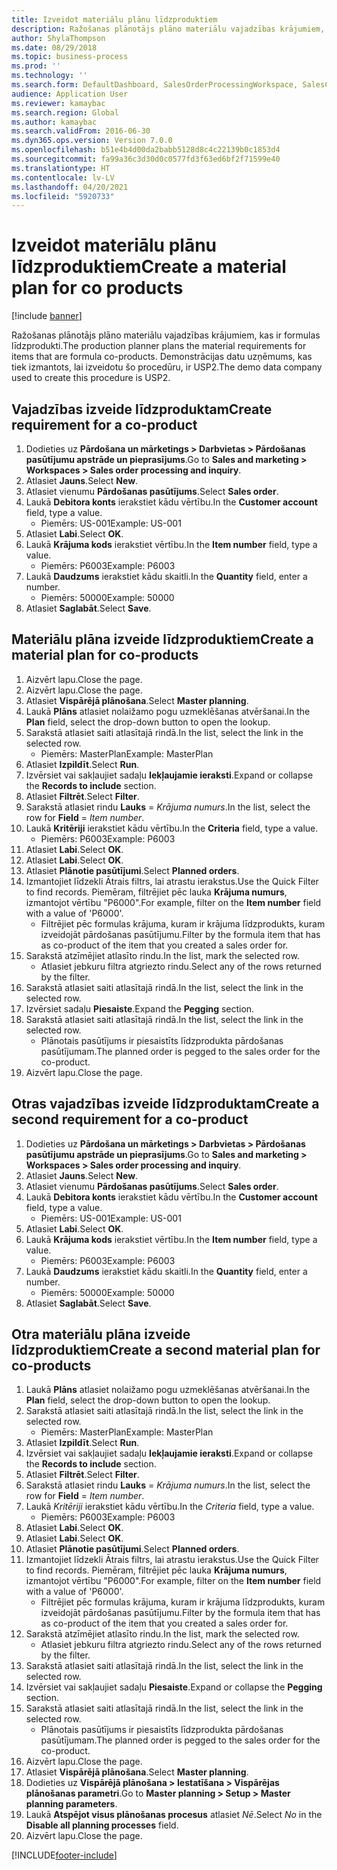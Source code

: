 ```yaml
---
title: Izveidot materiālu plānu līdzproduktiem
description: Ražošanas plānotājs plāno materiālu vajadzības krājumiem, kas ir formulas līdzprodukti.
author: ShylaThompson
ms.date: 08/29/2018
ms.topic: business-process
ms.prod: ''
ms.technology: ''
ms.search.form: DefaultDashboard, SalesOrderProcessingWorkspace, SalesCreateOrder, SalesTable, ReqCreatePlanWorkspace, ReqTransPlanCard, SysQueryForm, ReqTransPo
audience: Application User
ms.reviewer: kamaybac
ms.search.region: Global
ms.author: kamaybac
ms.search.validFrom: 2016-06-30
ms.dyn365.ops.version: Version 7.0.0
ms.openlocfilehash: b51e4b4d00da2babb5128d8c4c22139b0c1853d4
ms.sourcegitcommit: fa99a36c3d30d0c0577fd3f63ed6bf2f71599e40
ms.translationtype: HT
ms.contentlocale: lv-LV
ms.lasthandoff: 04/20/2021
ms.locfileid: "5920733"
---
```

# <a name="create-a-material-plan-for-co-products"></a><span data-ttu-id="e4c8a-103">Izveidot materiālu plānu līdzproduktiem</span><span class="sxs-lookup"><span data-stu-id="e4c8a-103">Create a material plan for co products</span></span>

[!include [banner](../../includes/banner.md)]

<span data-ttu-id="e4c8a-104">Ražošanas plānotājs plāno materiālu vajadzības krājumiem, kas ir formulas līdzprodukti.</span><span class="sxs-lookup"><span data-stu-id="e4c8a-104">The production planner plans the material requirements for items that are formula co-products.</span></span> <span data-ttu-id="e4c8a-105">Demonstrācijas datu uzņēmums, kas tiek izmantots, lai izveidotu šo procedūru, ir USP2.</span><span class="sxs-lookup"><span data-stu-id="e4c8a-105">The demo data company used to create this procedure is USP2.</span></span>

## <a name="create-requirement-for-a-co-product"></a><span data-ttu-id="e4c8a-106">Vajadzības izveide līdzproduktam</span><span class="sxs-lookup"><span data-stu-id="e4c8a-106">Create requirement for a co-product</span></span>

1. <span data-ttu-id="e4c8a-107">Dodieties uz **Pārdošana un mārketings \> Darbvietas \> Pārdošanas pasūtījumu apstrāde un pieprasījums**.</span><span class="sxs-lookup"><span data-stu-id="e4c8a-107">Go to **Sales and marketing \> Workspaces \> Sales order processing and inquiry**.</span></span>
1. <span data-ttu-id="e4c8a-108">Atlasiet **Jauns**.</span><span class="sxs-lookup"><span data-stu-id="e4c8a-108">Select **New**.</span></span>
1. <span data-ttu-id="e4c8a-109">Atlasiet vienumu **Pārdošanas pasūtījums**.</span><span class="sxs-lookup"><span data-stu-id="e4c8a-109">Select **Sales order**.</span></span>
1. <span data-ttu-id="e4c8a-110">Laukā **Debitora konts** ierakstiet kādu vērtību.</span><span class="sxs-lookup"><span data-stu-id="e4c8a-110">In the **Customer account** field, type a value.</span></span>
    * <span data-ttu-id="e4c8a-111">Piemērs: US-001</span><span class="sxs-lookup"><span data-stu-id="e4c8a-111">Example: US-001</span></span>  
1. <span data-ttu-id="e4c8a-112">Atlasiet **Labi**.</span><span class="sxs-lookup"><span data-stu-id="e4c8a-112">Select **OK**.</span></span>
1. <span data-ttu-id="e4c8a-113">Laukā **Krājuma kods** ierakstiet vērtību.</span><span class="sxs-lookup"><span data-stu-id="e4c8a-113">In the **Item number** field, type a value.</span></span>
    * <span data-ttu-id="e4c8a-114">Piemērs: P6003</span><span class="sxs-lookup"><span data-stu-id="e4c8a-114">Example: P6003</span></span>  
1. <span data-ttu-id="e4c8a-115">Laukā **Daudzums** ierakstiet kādu skaitli.</span><span class="sxs-lookup"><span data-stu-id="e4c8a-115">In the **Quantity** field, enter a number.</span></span>
    * <span data-ttu-id="e4c8a-116">Piemērs: 50000</span><span class="sxs-lookup"><span data-stu-id="e4c8a-116">Example: 50000</span></span>  
1. <span data-ttu-id="e4c8a-117">Atlasiet **Saglabāt**.</span><span class="sxs-lookup"><span data-stu-id="e4c8a-117">Select **Save**.</span></span>

## <a name="create-a-material-plan-for-co-products"></a><span data-ttu-id="e4c8a-118">Materiālu plāna izveide līdzproduktiem</span><span class="sxs-lookup"><span data-stu-id="e4c8a-118">Create a material plan for co-products</span></span>

1. <span data-ttu-id="e4c8a-119">Aizvērt lapu.</span><span class="sxs-lookup"><span data-stu-id="e4c8a-119">Close the page.</span></span>
1. <span data-ttu-id="e4c8a-120">Aizvērt lapu.</span><span class="sxs-lookup"><span data-stu-id="e4c8a-120">Close the page.</span></span>
1. <span data-ttu-id="e4c8a-121">Atlasiet **Vispārējā plānošana**.</span><span class="sxs-lookup"><span data-stu-id="e4c8a-121">Select **Master planning**.</span></span>
1. <span data-ttu-id="e4c8a-122">Laukā **Plāns** atlasiet nolaižamo pogu uzmeklēšanas atvēršanai.</span><span class="sxs-lookup"><span data-stu-id="e4c8a-122">In the **Plan** field, select the drop-down button to open the lookup.</span></span>
1. <span data-ttu-id="e4c8a-123">Sarakstā atlasiet saiti atlasītajā rindā.</span><span class="sxs-lookup"><span data-stu-id="e4c8a-123">In the list, select the link in the selected row.</span></span>
    * <span data-ttu-id="e4c8a-124">Piemērs: MasterPlan</span><span class="sxs-lookup"><span data-stu-id="e4c8a-124">Example: MasterPlan</span></span>  
1. <span data-ttu-id="e4c8a-125">Atlasiet **Izpildīt**.</span><span class="sxs-lookup"><span data-stu-id="e4c8a-125">Select **Run**.</span></span>
1. <span data-ttu-id="e4c8a-126">Izvērsiet vai sakļaujiet sadaļu **Iekļaujamie ieraksti**.</span><span class="sxs-lookup"><span data-stu-id="e4c8a-126">Expand or collapse the **Records to include** section.</span></span>
1. <span data-ttu-id="e4c8a-127">Atlasiet **Filtrēt**.</span><span class="sxs-lookup"><span data-stu-id="e4c8a-127">Select **Filter**.</span></span>
1. <span data-ttu-id="e4c8a-128">Sarakstā atlasiet rindu **Lauks** = *Krājuma numurs*.</span><span class="sxs-lookup"><span data-stu-id="e4c8a-128">In the list, select the row for **Field** = *Item number*.</span></span>
1. <span data-ttu-id="e4c8a-129">Laukā **Kritēriji** ierakstiet kādu vērtību.</span><span class="sxs-lookup"><span data-stu-id="e4c8a-129">In the **Criteria** field, type a value.</span></span>
    * <span data-ttu-id="e4c8a-130">Piemērs: P6003</span><span class="sxs-lookup"><span data-stu-id="e4c8a-130">Example: P6003</span></span>  
1. <span data-ttu-id="e4c8a-131">Atlasiet **Labi**.</span><span class="sxs-lookup"><span data-stu-id="e4c8a-131">Select **OK**.</span></span>
1. <span data-ttu-id="e4c8a-132">Atlasiet **Labi**.</span><span class="sxs-lookup"><span data-stu-id="e4c8a-132">Select **OK**.</span></span>
1. <span data-ttu-id="e4c8a-133">Atlasiet **Plānotie pasūtījumi**.</span><span class="sxs-lookup"><span data-stu-id="e4c8a-133">Select **Planned orders**.</span></span>
1. <span data-ttu-id="e4c8a-134">Izmantojiet līdzekli Ātrais filtrs, lai atrastu ierakstus.</span><span class="sxs-lookup"><span data-stu-id="e4c8a-134">Use the Quick Filter to find records.</span></span> <span data-ttu-id="e4c8a-135">Piemēram, filtrējiet pēc lauka **Krājuma numurs**, izmantojot vērtību "P6000".</span><span class="sxs-lookup"><span data-stu-id="e4c8a-135">For example, filter on the **Item number** field with a value of 'P6000'.</span></span>
    * <span data-ttu-id="e4c8a-136">Filtrējiet pēc formulas krājuma, kuram ir krājuma līdzprodukts, kuram izveidojāt pārdošanas pasūtījumu.</span><span class="sxs-lookup"><span data-stu-id="e4c8a-136">Filter by the formula item that has as co-product of the item that you created a sales order for.</span></span>  
1. <span data-ttu-id="e4c8a-137">Sarakstā atzīmējiet atlasīto rindu.</span><span class="sxs-lookup"><span data-stu-id="e4c8a-137">In the list, mark the selected row.</span></span>
    * <span data-ttu-id="e4c8a-138">Atlasiet jebkuru filtra atgriezto rindu.</span><span class="sxs-lookup"><span data-stu-id="e4c8a-138">Select any of the rows returned by the filter.</span></span>  
1. <span data-ttu-id="e4c8a-139">Sarakstā atlasiet saiti atlasītajā rindā.</span><span class="sxs-lookup"><span data-stu-id="e4c8a-139">In the list, select the link in the selected row.</span></span>
1. <span data-ttu-id="e4c8a-140">Izvērsiet sadaļu **Piesaiste**.</span><span class="sxs-lookup"><span data-stu-id="e4c8a-140">Expand the **Pegging** section.</span></span>
1. <span data-ttu-id="e4c8a-141">Sarakstā atlasiet saiti atlasītajā rindā.</span><span class="sxs-lookup"><span data-stu-id="e4c8a-141">In the list, select the link in the selected row.</span></span>
    * <span data-ttu-id="e4c8a-142">Plānotais pasūtījums ir piesaistīts līdzprodukta pārdošanas pasūtījumam.</span><span class="sxs-lookup"><span data-stu-id="e4c8a-142">The planned order is pegged to the sales order for the co-product.</span></span>  
1. <span data-ttu-id="e4c8a-143">Aizvērt lapu.</span><span class="sxs-lookup"><span data-stu-id="e4c8a-143">Close the page.</span></span>

## <a name="create-a-second-requirement-for-a-co-product"></a><span data-ttu-id="e4c8a-144">Otras vajadzības izveide līdzproduktam</span><span class="sxs-lookup"><span data-stu-id="e4c8a-144">Create a second requirement for a co-product</span></span>

1. <span data-ttu-id="e4c8a-145">Dodieties uz **Pārdošana un mārketings \> Darbvietas \> Pārdošanas pasūtījumu apstrāde un pieprasījums**.</span><span class="sxs-lookup"><span data-stu-id="e4c8a-145">Go to **Sales and marketing \> Workspaces \> Sales order processing and inquiry**.</span></span>
1. <span data-ttu-id="e4c8a-146">Atlasiet **Jauns**.</span><span class="sxs-lookup"><span data-stu-id="e4c8a-146">Select **New**.</span></span>
1. <span data-ttu-id="e4c8a-147">Atlasiet vienumu **Pārdošanas pasūtījums**.</span><span class="sxs-lookup"><span data-stu-id="e4c8a-147">Select **Sales order**.</span></span>
1. <span data-ttu-id="e4c8a-148">Laukā **Debitora konts** ierakstiet kādu vērtību.</span><span class="sxs-lookup"><span data-stu-id="e4c8a-148">In the **Customer account** field, type a value.</span></span>
    * <span data-ttu-id="e4c8a-149">Piemērs: US-001</span><span class="sxs-lookup"><span data-stu-id="e4c8a-149">Example: US-001</span></span>  
1. <span data-ttu-id="e4c8a-150">Atlasiet **Labi**.</span><span class="sxs-lookup"><span data-stu-id="e4c8a-150">Select **OK**.</span></span>
1. <span data-ttu-id="e4c8a-151">Laukā **Krājuma kods** ierakstiet vērtību.</span><span class="sxs-lookup"><span data-stu-id="e4c8a-151">In the **Item number** field, type a value.</span></span>
    * <span data-ttu-id="e4c8a-152">Piemērs: P6003</span><span class="sxs-lookup"><span data-stu-id="e4c8a-152">Example: P6003</span></span>  
1. <span data-ttu-id="e4c8a-153">Laukā **Daudzums** ierakstiet kādu skaitli.</span><span class="sxs-lookup"><span data-stu-id="e4c8a-153">In the **Quantity** field, enter a number.</span></span>
    * <span data-ttu-id="e4c8a-154">Piemērs: 50000</span><span class="sxs-lookup"><span data-stu-id="e4c8a-154">Example: 50000</span></span>  
1. <span data-ttu-id="e4c8a-155">Atlasiet **Saglabāt**.</span><span class="sxs-lookup"><span data-stu-id="e4c8a-155">Select **Save**.</span></span>

## <a name="create-a-second-material-plan-for-co-products"></a><span data-ttu-id="e4c8a-156">Otra materiālu plāna izveide līdzproduktiem</span><span class="sxs-lookup"><span data-stu-id="e4c8a-156">Create a second material plan for co-products</span></span>

1. <span data-ttu-id="e4c8a-157">Laukā **Plāns** atlasiet nolaižamo pogu uzmeklēšanas atvēršanai.</span><span class="sxs-lookup"><span data-stu-id="e4c8a-157">In the **Plan** field, select the drop-down button to open the lookup.</span></span>
2. <span data-ttu-id="e4c8a-158">Sarakstā atlasiet saiti atlasītajā rindā.</span><span class="sxs-lookup"><span data-stu-id="e4c8a-158">In the list, select the link in the selected row.</span></span>
    * <span data-ttu-id="e4c8a-159">Piemērs: MasterPlan</span><span class="sxs-lookup"><span data-stu-id="e4c8a-159">Example: MasterPlan</span></span>  
3. <span data-ttu-id="e4c8a-160">Atlasiet **Izpildīt**.</span><span class="sxs-lookup"><span data-stu-id="e4c8a-160">Select **Run**.</span></span>
4. <span data-ttu-id="e4c8a-161">Izvērsiet vai sakļaujiet sadaļu **Iekļaujamie ieraksti**.</span><span class="sxs-lookup"><span data-stu-id="e4c8a-161">Expand or collapse the **Records to include** section.</span></span>
5. <span data-ttu-id="e4c8a-162">Atlasiet **Filtrēt**.</span><span class="sxs-lookup"><span data-stu-id="e4c8a-162">Select **Filter**.</span></span>
6. <span data-ttu-id="e4c8a-163">Sarakstā atlasiet rindu **Lauks** = *Krājuma numurs*.</span><span class="sxs-lookup"><span data-stu-id="e4c8a-163">In the list, select the row for **Field** = *Item number*.</span></span>
7. <span data-ttu-id="e4c8a-164">Laukā *Kritēriji* ierakstiet kādu vērtību.</span><span class="sxs-lookup"><span data-stu-id="e4c8a-164">In the *Criteria* field, type a value.</span></span>
    * <span data-ttu-id="e4c8a-165">Piemērs: P6003</span><span class="sxs-lookup"><span data-stu-id="e4c8a-165">Example: P6003</span></span>  
8. <span data-ttu-id="e4c8a-166">Atlasiet **Labi**.</span><span class="sxs-lookup"><span data-stu-id="e4c8a-166">Select **OK**.</span></span>
9. <span data-ttu-id="e4c8a-167">Atlasiet **Labi**.</span><span class="sxs-lookup"><span data-stu-id="e4c8a-167">Select **OK**.</span></span>
10. <span data-ttu-id="e4c8a-168">Atlasiet **Plānotie pasūtījumi**.</span><span class="sxs-lookup"><span data-stu-id="e4c8a-168">Select **Planned orders**.</span></span>
11. <span data-ttu-id="e4c8a-169">Izmantojiet līdzekli Ātrais filtrs, lai atrastu ierakstus.</span><span class="sxs-lookup"><span data-stu-id="e4c8a-169">Use the Quick Filter to find records.</span></span> <span data-ttu-id="e4c8a-170">Piemēram, filtrējiet pēc lauka **Krājuma numurs**, izmantojot vērtību "P6000".</span><span class="sxs-lookup"><span data-stu-id="e4c8a-170">For example, filter on the **Item number** field with a value of 'P6000'.</span></span>
    * <span data-ttu-id="e4c8a-171">Filtrējiet pēc formulas krājuma, kuram ir krājuma līdzprodukts, kuram izveidojāt pārdošanas pasūtījumu.</span><span class="sxs-lookup"><span data-stu-id="e4c8a-171">Filter by the formula item that has as co-product of the item that you created a sales order for.</span></span>  
12. <span data-ttu-id="e4c8a-172">Sarakstā atzīmējiet atlasīto rindu.</span><span class="sxs-lookup"><span data-stu-id="e4c8a-172">In the list, mark the selected row.</span></span>
    * <span data-ttu-id="e4c8a-173">Atlasiet jebkuru filtra atgriezto rindu.</span><span class="sxs-lookup"><span data-stu-id="e4c8a-173">Select any of the rows returned by the filter.</span></span>  
13. <span data-ttu-id="e4c8a-174">Sarakstā atlasiet saiti atlasītajā rindā.</span><span class="sxs-lookup"><span data-stu-id="e4c8a-174">In the list, select the link in the selected row.</span></span>
14. <span data-ttu-id="e4c8a-175">Izvērsiet vai sakļaujiet sadaļu **Piesaiste**.</span><span class="sxs-lookup"><span data-stu-id="e4c8a-175">Expand or collapse the **Pegging** section.</span></span>
15. <span data-ttu-id="e4c8a-176">Sarakstā atlasiet saiti atlasītajā rindā.</span><span class="sxs-lookup"><span data-stu-id="e4c8a-176">In the list, select the link in the selected row.</span></span>
    * <span data-ttu-id="e4c8a-177">Plānotais pasūtījums ir piesaistīts līdzprodukta pārdošanas pasūtījumam.</span><span class="sxs-lookup"><span data-stu-id="e4c8a-177">The planned order is pegged to the sales order for the co-product.</span></span>  
16. <span data-ttu-id="e4c8a-178">Aizvērt lapu.</span><span class="sxs-lookup"><span data-stu-id="e4c8a-178">Close the page.</span></span>
17. <span data-ttu-id="e4c8a-179">Atlasiet **Vispārējā plānošana**.</span><span class="sxs-lookup"><span data-stu-id="e4c8a-179">Select **Master planning**.</span></span>
18. <span data-ttu-id="e4c8a-180">Dodieties uz **Vispārējā plānošana \> Iestatīšana \> Vispārējas plānošanas parametri**.</span><span class="sxs-lookup"><span data-stu-id="e4c8a-180">Go to **Master planning \> Setup \> Master planning parameters**.</span></span>
19. <span data-ttu-id="e4c8a-181">Laukā **Atspējot visus plānošanas procesus** atlasiet *Nē*.</span><span class="sxs-lookup"><span data-stu-id="e4c8a-181">Select *No* in the **Disable all planning processes** field.</span></span>
20. <span data-ttu-id="e4c8a-182">Aizvērt lapu.</span><span class="sxs-lookup"><span data-stu-id="e4c8a-182">Close the page.</span></span>


[!INCLUDE[footer-include](../../../includes/footer-banner.md)]